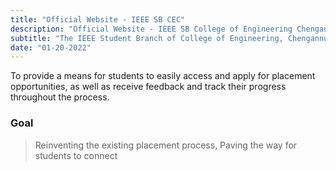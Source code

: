 ```yaml
---
title: "Official Website - IEEE SB CEC"
description: "Official Website - IEEE SB College of Engineering Chengannur built using styled-components, Next.JS, a JavaScript library for JavaScript developed by Alwin John"
subtitle: "The IEEE Student Branch of College of Engineering, Chengannur formed on the 16th of September, 1996. What started as a small initiative for the technical advancement of the students, is now one of the most vibrant Student Branches of the Asia Pacific Region (Region 10) and Kerala Section."
date: "01-20-2022"
---
```


To provide a means for students to easily access and apply for placement opportunities, as well as receive feedback and track their progress throughout the process.

### Goal

> Reinventing the existing placement process, Paving the way for students to connect